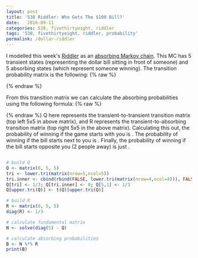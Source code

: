 ```yaml
---
layout: post
title: '538 Riddler: Who Gets The $100 Bill?'
date:   2016-09-11
categories: 538, fivethirtyeight, riddler
tags: '538, fivethirtyeight, riddler, probability'
permalink: /dollar-riddler
---
```


I modelled this week's [Riddler](http://fivethirtyeight.com/features/who-keeps-the-money-you-found-on-the-floor/) as an [absorbing Markov chain](https://en.wikipedia.org/wiki/Absorbing_Markov_chain).  This MC has 5 transient states (representing the dollar bill sitting in front of someone) and 5 absorbing states (which represent someone winning).  The transition probability matrix is the following:
{% raw %}
<div class="equation" data-expr="
\begin{matrix}
 & 0 & \frac{1}{3} & 0 & 0 & \frac{1}{3} & \frac{1}{3} & 0 & 0 & 0 & 0 \\
 & \frac{1}{3} & 0 & \frac{1}{3} & 0 & 0 & 0 & \frac{1}{3} & 0 & 0 & 0 \\
 & 0 & \frac{1}{3} & 0 & \frac{1}{3} & 0 & 0 & 0 & \frac{1}{3} & 0 & 0 \\ 
 & 0 & 0 & \frac{1}{3} & 0 & \frac{1}{3} & 0 & 0 & 0 & \frac{1}{3} & 0 \\ 
 & \frac{1}{3} & 0 & 0 & \frac{1}{3} & 0 & 0 & 0 & 0 & 0 & \frac{1}{3} \\ 
 & 0 & 0 & 0 & 0 & 0 & 1 & 0 & 0 & 0 & 0 \\
 & 0 & 0 & 0 & 0 & 0 & 0 & 1 & 0 & 0 & 0 \\
 & 0 & 0 & 0 & 0 & 0 & 0 & 0 & 1 & 0 & 0 \\ 
 & 0 & 0 & 0 & 0 & 0 & 0 & 0 & 0 & 1 & 0 \\ 
 & 0 & 0 & 0 & 0 & 0 & 0 & 0 & 0 & 0 & 1 \\ 
\end{matrix}
"></div>
{% endraw %}

From this transition matrix we can calculate the absorbing probabilities using the following formula:
{% raw %}
<div class="equation" data-expr="B = \left( I - Q \right)^{-1} * R"></div>
{% endraw %}
Q here represents the transient-to-transient transition matrix (top left 5x5 in above matrix), and R represents the transient-to-absorbing transition matrix (top right 5x5 in the above matrix).  Calculating this out, the probability of winning if the game starts with you is <span class="equation" data-expr="\frac{5}{11} = 45.45\%"></span>.  The probability of winning if the bill starts next to you is <span class="equation" data-expr="\frac{2}{11} = 18.18\%"></span>.  Finally, the probability of winning if the bill starts opposite you (2 people away) is just <span class="equation" data-expr="\frac{1}{11} = 9.09\%"></span>.

``` R

# build Q
Q <- matrix(0, 5, 5)
tri <- lower.tri(matrix(nrow=5,ncol=5))
tri.inner <- cbind(rbind(FALSE, lower.tri(matrix(nrow=4,ncol=4))), FALSE)
Q[tri] <- 1/3; Q[tri.inner] <- 0; Q[5,1] <- 1/3
Q[upper.tri(Q)] <- t(Q)[upper.tri(Q)]

# build R
R <- matrix(0, 5, 5)
diag(R) <- 1/3

# calculate fundamental matrix
N <- solve(diag(5) - Q)

# calculate absorbing probabilities
B <- N %*% R
print(B)

```
